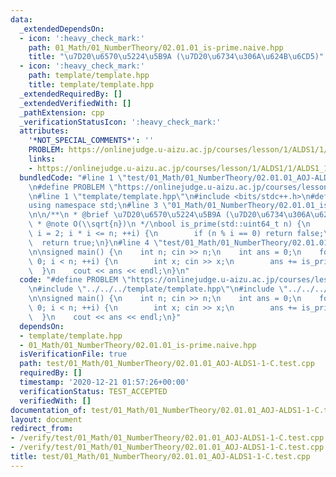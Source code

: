 ```yaml
---
data:
  _extendedDependsOn:
  - icon: ':heavy_check_mark:'
    path: 01_Math/01_NumberTheory/02.01.01_is-prime.naive.hpp
    title: "\u7D20\u6570\u5224\u5B9A (\u7D20\u6734\u306A\u624B\u6CD5)"
  - icon: ':heavy_check_mark:'
    path: template/template.hpp
    title: template/template.hpp
  _extendedRequiredBy: []
  _extendedVerifiedWith: []
  _pathExtension: cpp
  _verificationStatusIcon: ':heavy_check_mark:'
  attributes:
    '*NOT_SPECIAL_COMMENTS*': ''
    PROBLEM: https://onlinejudge.u-aizu.ac.jp/courses/lesson/1/ALDS1/1/ALDS1_1_C
    links:
    - https://onlinejudge.u-aizu.ac.jp/courses/lesson/1/ALDS1/1/ALDS1_1_C
  bundledCode: "#line 1 \"test/01_Math/01_NumberTheory/02.01.01_AOJ-ALDS1-1-C.test.cpp\"\
    \n#define PROBLEM \"https://onlinejudge.u-aizu.ac.jp/courses/lesson/1/ALDS1/1/ALDS1_1_C\"\
    \n#line 1 \"template/template.hpp\"\n#include <bits/stdc++.h>\n#define int int64_t\n\
    using namespace std;\n#line 3 \"01_Math/01_NumberTheory/02.01.01_is-prime.naive.hpp\"\
    \n\n/**\n * @brief \u7D20\u6570\u5224\u5B9A (\u7D20\u6734\u306A\u624B\u6CD5)\n\
    \ * @note O(\\sqrt{n})\n */\nbool is_prime(std::uint64_t n) {\n    for (std::uint64_t\
    \ i = 2; i * i <= n; ++i) {\n        if (n % i == 0) return false;\n    }\n  \
    \  return true;\n}\n#line 4 \"test/01_Math/01_NumberTheory/02.01.01_AOJ-ALDS1-1-C.test.cpp\"\
    \n\nsigned main() {\n    int n; cin >> n;\n    int ans = 0;\n    for (int i =\
    \ 0; i < n; ++i) {\n        int x; cin >> x;\n        ans += is_prime(x);\n  \
    \  }\n    cout << ans << endl;\n}\n"
  code: "#define PROBLEM \"https://onlinejudge.u-aizu.ac.jp/courses/lesson/1/ALDS1/1/ALDS1_1_C\"\
    \n#include \"../../../template/template.hpp\"\n#include \"../../../01_Math/01_NumberTheory/02.01.01_is-prime.naive.hpp\"\
    \n\nsigned main() {\n    int n; cin >> n;\n    int ans = 0;\n    for (int i =\
    \ 0; i < n; ++i) {\n        int x; cin >> x;\n        ans += is_prime(x);\n  \
    \  }\n    cout << ans << endl;\n}"
  dependsOn:
  - template/template.hpp
  - 01_Math/01_NumberTheory/02.01.01_is-prime.naive.hpp
  isVerificationFile: true
  path: test/01_Math/01_NumberTheory/02.01.01_AOJ-ALDS1-1-C.test.cpp
  requiredBy: []
  timestamp: '2020-12-21 01:57:26+00:00'
  verificationStatus: TEST_ACCEPTED
  verifiedWith: []
documentation_of: test/01_Math/01_NumberTheory/02.01.01_AOJ-ALDS1-1-C.test.cpp
layout: document
redirect_from:
- /verify/test/01_Math/01_NumberTheory/02.01.01_AOJ-ALDS1-1-C.test.cpp
- /verify/test/01_Math/01_NumberTheory/02.01.01_AOJ-ALDS1-1-C.test.cpp.html
title: test/01_Math/01_NumberTheory/02.01.01_AOJ-ALDS1-1-C.test.cpp
---
```


